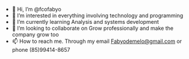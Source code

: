 - 👋 Hi, I’m @fcofabyo
- 👀 I’m interested in 
everything involving technology and programming
- 🌱 I’m currently learning Analysis and systems development
- 💞️ I’m looking to collaborate on 
Grow professionally and make the company grow too
- 📫 How to reach me. 
Through my email Fabyodemelo@gmail.com or phone (85)99414-8657

<!---
fcofabyo/fcofabyo is a ✨ special ✨ repository because its `README.md` (this file) appears on your GitHub profile.
You can click the Preview link to take a look at your changes.
--->
